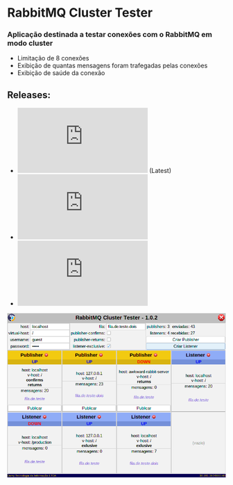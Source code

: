 # RabbitMQ Cluster Tester

### Aplicação destinada a testar conexões com o RabbitMQ em modo cluster

- Limitação de 8 conexões
- Exibição de quantas mensagens foram trafegadas pelas conexões
- Exibição de saúde da conexão

## Releases:
- ![v1.0.2](https://github.com/lgdamy/rabbitmq-cluster-tester/releases/download/1.0.2/rabbitmq-cluster-tester-1.0.2.jar) (Latest)
- ![v1.0.1](https://github.com/lgdamy/rabbitmq-cluster-tester/releases/download/1.0.2/rabbitmq-cluster-tester-1.0.2.jar)
- ![v1.0.0](https://github.com/lgdamy/rabbitmq-cluster-tester/releases/download/1.0.0/rabbitmq-cluster-tester-1.0.0.jar)



![Screenshot](https://github.com/lgdamy/rabbitmq-cluster-tester/blob/assets/Screenshot.png)
